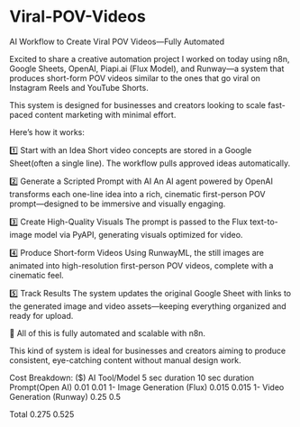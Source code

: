 # Viral-POV-Videos
AI Workflow to Create Viral POV Videos—Fully Automated


Excited to share a creative automation project I worked on today using n8n, Google Sheets, OpenAI, Piapi.ai (Flux Model), and Runway—a system that produces short-form POV videos similar to the ones that go viral on Instagram Reels and YouTube Shorts.

This system is designed for businesses and creators looking to scale fast-paced content marketing with minimal effort.

Here’s how it works:

1️⃣ Start with an Idea
Short video concepts are stored in a Google Sheet(often a single line). The workflow pulls approved ideas automatically.

2️⃣ Generate a Scripted Prompt with AI
An AI agent powered by OpenAI transforms each one-line idea into a rich, cinematic first-person POV prompt—designed to be immersive and visually engaging.

3️⃣ Create High-Quality Visuals
The prompt is passed to the Flux text-to-image model via PyAPI, generating visuals optimized for video.

4️⃣ Produce Short-form Videos
Using RunwayML, the still images are animated into high-resolution first-person POV videos, complete with a cinematic feel.

5️⃣ Track Results
The system updates the original Google Sheet with links to the generated image and video assets—keeping everything organized and ready for upload.

🔁 All of this is fully automated and scalable with n8n.

This kind of system is ideal for businesses and creators aiming to produce consistent, eye-catching content without manual design work.


Cost Breakdown: ($)
AI Tool/Model  	               5 sec duration   10 sec duration
Prompt(Open AI)	               0.01	            0.01
1- Image Generation (Flux)	   0.015	          0.015
1- Video Generation (Runway)   0.25	            0.5

Total	                         0.275	          0.525
